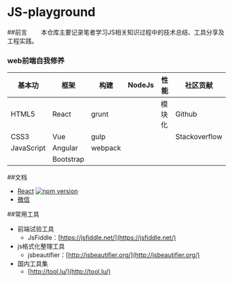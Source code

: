 # JS-playground
##前言
　　本仓库主要记录笔者学习JS相关知识过程中的技术总结、工具分享及工程实践。
### web前端自我修养
|基本功|框架|构建|NodeJs|性能|社区贡献|
|----|---|----|---|----|---|
|HTML5|React|grunt||模块化|Github
|CSS3|Vue|gulp|||Stackoverflow
|JavaScript|Angular|webpack
||Bootstrap


##文档
* [React](/React/README.md) [![npm version](https://img.shields.io/npm/v/react.svg?style=flat)](https://www.npmjs.com/package/react)
* [微信](/weixin/README.md)

##常用工具
* 前端试验工具
	* JsFiddle：[https://jsfiddle.net/](https://jsfiddle.net/)
* js格式化整理工具
	* jsbeautifier：[http://jsbeautifier.org/](http://jsbeautifier.org/)
* 国内工具集
	* [http://tool.lu/](http://tool.lu/)
